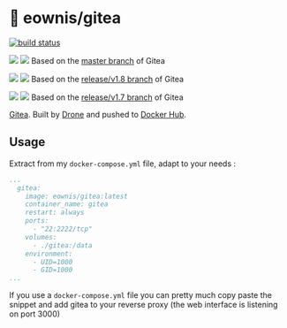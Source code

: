 # 🐳 eownis/gitea

[![build status](https://cd.code.titouan.co/api/badges/titouan/docker-gitea/status.svg)](https://cd.code.titouan.co/titouan/docker-gitea)

[![](https://images.microbadger.com/badges/version/eownis/gitea.svg)](https://microbadger.com/images/eownis/gitea "Get your own version badge on microbadger.com") [![](https://images.microbadger.com/badges/image/eownis/gitea.svg)](https://microbadger.com/images/eownis/gitea "Get your own image badge on microbadger.com") Based on the [master branch](https://github.com/go-gitea/gitea/tree/master) of Gitea

[![](https://images.microbadger.com/badges/version/eownis/gitea:v1.8.svg)](https://microbadger.com/images/eownis/gitea:v1.8 "Get your own version badge on microbadger.com") [![](https://images.microbadger.com/badges/image/eownis/gitea:v1.8.svg)](https://microbadger.com/images/eownis/gitea:v1.8 "Get your own image badge on microbadger.com") Based on the [release/v1.8 branch](https://github.com/go-gitea/gitea/tree/release/v1.8) of Gitea

[![](https://images.microbadger.com/badges/version/eownis/gitea:v1.7.svg)](https://microbadger.com/images/eownis/gitea:v1.7 "Get your own version badge on microbadger.com") [![](https://images.microbadger.com/badges/image/eownis/gitea:v1.7.svg)](https://microbadger.com/images/eownis/gitea:v1.7 "Get your own image badge on microbadger.com") Based on the [release/v1.7 branch](https://github.com/go-gitea/gitea/tree/release/v1.7) of Gitea


[Gitea](https://gitea.io). Built by [Drone](https://cd.code.titouan.co/titouan/docker-gitea) and pushed to [Docker Hub](https://hub.docker.com/r/eownis/gitea/).

## Usage

Extract from my `docker-compose.yml` file, adapt to your needs :

```yaml
...
  gitea:
    image: eownis/gitea:latest
    container_name: gitea
    restart: always
    ports:
      - "22:2222/tcp"
    volumes:
      - ./gitea:/data
    environment:
      - UID=1000
      - GID=1000
...
```

If you use a `docker-compose.yml` file you can pretty much copy paste the snippet and add gitea to your reverse proxy (the web interface is listening on port 3000)
